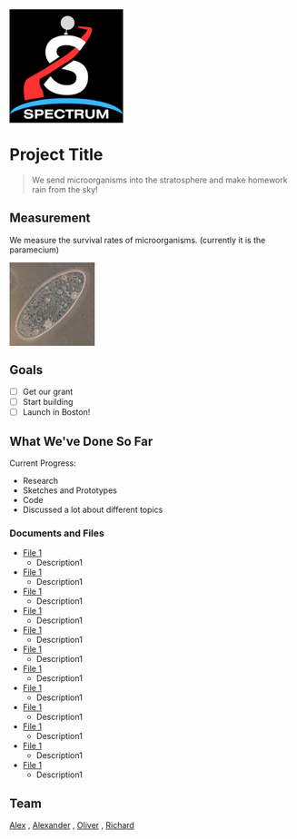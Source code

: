 <img src="Kopie von SPECTRUM (1) (2).png" width="200" style="vertical-align: middle; margin-right: 10px;">

# Project Title

> We send microorganisms into the stratosphere and make homework rain from the sky!



## Measurement

We measure the survival rates of microorganisms. (currently it is the paramecium)


<img src="Paramecium.jpg" width="150" style="vertical-align: middle; margin-right: 10px;">

## Goals

- [ ] Get our grant  
- [ ] Start building
- [ ] Launch in Boston! 

## What We've Done So Far

Current Progress:

- Research
- Sketches and Prototypes
- Code
- Discussed a lot about different topics

### Documents and Files

- [File 1](file1.md)
   - Description1
- [File 1](file1.md)
   - Description1
- [File 1](file1.md)
   - Description1
- [File 1](file1.md)
   - Description1
- [File 1](file1.md)
   - Description1
- [File 1](file1.md)
   - Description1
- [File 1](file1.md)
   - Description1
- [File 1](file1.md)
   - Description1
- [File 1](file1.md)
   - Description1
- [File 1](file1.md)
   - Description1
- [File 1](file1.md)
   - Description1
- [File 1](file1.md)
   - Description1

## Team
[Alex](https://hackclub.slack.com/team/U0877PG14F4) , [Alexander](https://hackclub.slack.com/team/U08HE8KST8T) , [Oliver](https://hackclub.slack.com/team/U07L48Q6BUY) , [Richard](https://hackclub.slack.com/team/U08HH8E5DQB)
